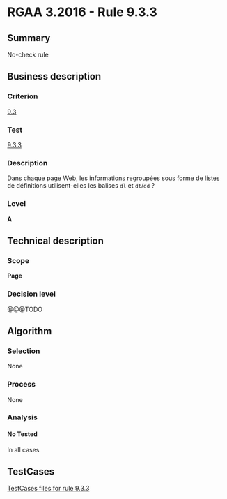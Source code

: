 # RGAA 3.2016 - Rule 9.3.3

## Summary
No-check rule


## Business description

### Criterion
[9.3](http://references.modernisation.gouv.fr/rgaa-accessibilite/2016/criteres.html#crit-9-3)

### Test
[9.3.3](http://references.modernisation.gouv.fr/rgaa-accessibilite/2016/criteres.html#test-9-3-3)

### Description
<div lang="fr">Dans chaque page Web, les informations regroup&#xE9;es sous forme de <a href="http://references.modernisation.gouv.fr/rgaa-accessibilite/2016/glossaire.html#listes">listes</a> de d&#xE9;finitions utilisent-elles les balises <code lang="en">dl</code> et <code lang="en">dt</code>/<code lang="en">dd</code>&nbsp;?</div>

### Level
**A**


## Technical description

### Scope
**Page**

### Decision level
@@@TODO


## Algorithm

### Selection
None

### Process
None

### Analysis

#### No Tested
In all cases


##  TestCases

[TestCases files for rule 9.3.3](https://github.com/Asqatasun/Asqatasun/tree/develop/rules/rules-rgaa3.2016/src/test/resources/testcases/rgaa32016/Rgaa32016Rule090303/)


